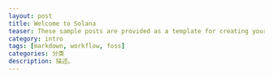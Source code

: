 ```yaml
---
layout: post
title: Welcome to Solana
teaser: These sample posts are provided as a template for creating your own content.
category: intro
tags: [markdown, workflow, foss]
categories: 分类
description: 描述。
---
```

